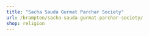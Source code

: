 ```yaml
---
title: "Sacha Sauda Gurmat Parchar Society"
url: /brampton/sacha-sauda-gurmat-parchar-society/
shop: religion
---
```

